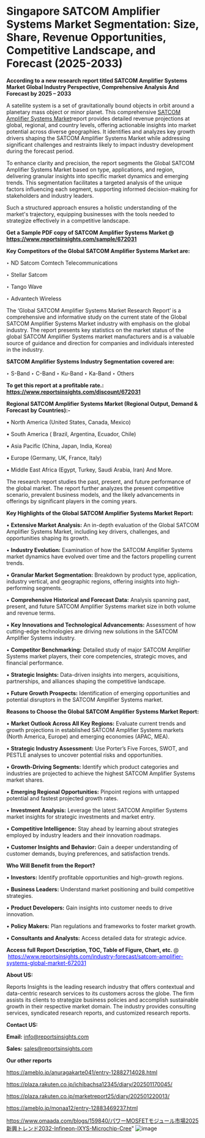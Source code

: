 # Singapore SATCOM Amplifier Systems Market Segmentation: Size, Share, Revenue Opportunities, Competitive Landscape, and Forecast (2025-2033)

<strong>According to a new research report titled SATCOM Amplifier Systems Market Global Industry Perspective, Comprehensive Analysis And Forecast by 2025 – 2033</strong>

A satellite system is a set of gravitationally bound objects in orbit around a planetary mass object or minor planet. This comprehensive <a href=https://www.reportsinsights.com/sample/672031>SATCOM Amplifier Systems Market</a>report provides detailed revenue projections at global, regional, and country levels, offering actionable insights into market potential across diverse geographies. It identifies and analyzes key growth drivers shaping the SATCOM Amplifier Systems Market while addressing significant challenges and restraints likely to impact industry development during the forecast period.

To enhance clarity and precision, the report segments the Global SATCOM Amplifier Systems Market based on type, applications, and region, delivering granular insights into specific market dynamics and emerging trends. This segmentation facilitates a targeted analysis of the unique factors influencing each segment, supporting informed decision-making for stakeholders and industry leaders.

Such a structured approach ensures a holistic understanding of the market's trajectory, equipping businesses with the tools needed to strategize effectively in a competitive landscape.

<strong>Get a Sample PDF copy of SATCOM Amplifier Systems Market </strong><strong>@<a href=https://www.reportsinsights.com/sample/672031 style=color:#0000ff;> https://www.reportsinsights.com/sample/672031</a></strong></font>

<strong>Key Competitors of the Global SATCOM Amplifier Systems Market are:</strong>

‣ ND Satcom Comtech Telecommunications

‣ Stellar Satcom

‣ Tango Wave

‣ Advantech Wireless

The ‘Global SATCOM Amplifier Systems Market Research Report’ is a comprehensive and informative study on the current state of the Global SATCOM Amplifier Systems Market industry with emphasis on the global industry. The report presents key statistics on the market status of the global SATCOM Amplifier Systems market manufacturers and is a valuable source of guidance and direction for companies and individuals interested in the industry.

<strong>SATCOM Amplifier Systems Industry Segmentation covered are:</strong>

‣ S-Band
‣ C-Band
‣ Ku-Band
‣ Ka-Band
‣ Others

<strong>To get this report at a profitable rate.: <a href=https://www.reportsinsights.com/discount/672031 style=color:#0000ff;>https://www.reportsinsights.com/discount/672031</a></strong></font>

<strong>Regional SATCOM Amplifier Systems Market (Regional Output, Demand &amp; Forecast by Countries):-</strong>

• North America (United States, Canada, Mexico)

• South America ( Brazil, Argentina, Ecuador, Chile)

• Asia Pacific (China, Japan, India, Korea)

• Europe (Germany, UK, France, Italy)

• Middle East Africa (Egypt, Turkey, Saudi Arabia, Iran) And More.

The research report studies the past, present, and future performance of the global market. The report further analyzes the present competitive scenario, prevalent business models, and the likely advancements in offerings by significant players in the coming years.

<strong>Key Highlights of the Global SATCOM Amplifier Systems Market Report:</strong>

• <strong>Extensive Market Analysis:</strong> An in-depth evaluation of the Global SATCOM Amplifier Systems Market, including key drivers, challenges, and opportunities shaping its growth.

• <strong>Industry Evolution:</strong> Examination of how the SATCOM Amplifier Systems market dynamics have evolved over time and the factors propelling current trends.

• <strong>Granular Market Segmentation:</strong> Breakdown by product type, application, industry vertical, and geographic regions, offering insights into high-performing segments.

• <strong>Comprehensive Historical and Forecast Data:</strong> Analysis spanning past, present, and future SATCOM Amplifier Systems market size in both volume and revenue terms.

• <strong>Key Innovations and Technological Advancements:</strong> Assessment of how cutting-edge technologies are driving new solutions in the SATCOM Amplifier Systems industry.

• <strong>Competitor Benchmarking:</strong> Detailed study of major SATCOM Amplifier Systems market players, their core competencies, strategic moves, and financial performance.

• <strong>Strategic Insights:</strong> Data-driven insights into mergers, acquisitions, partnerships, and alliances shaping the competitive landscape.

• <strong>Future Growth Prospects:</strong> Identification of emerging opportunities and potential disruptors in the SATCOM Amplifier Systems market.

<strong>Reasons to Choose the Global SATCOM Amplifier Systems Market Report:</strong>

• <strong>Market Outlook Across All Key Regions:</strong> Evaluate current trends and growth projections in established SATCOM Amplifier Systems markets (North America, Europe) and emerging economies (APAC, MEA).

• <strong>Strategic Industry Assessment:</strong> Use Porter’s Five Forces, SWOT, and PESTLE analyses to uncover potential risks and opportunities.

• <strong>Growth-Driving Segments:</strong> Identify which product categories and industries are projected to achieve the highest SATCOM Amplifier Systems market shares.

• <strong>Emerging Regional Opportunities:</strong> Pinpoint regions with untapped potential and fastest projected growth rates.

• <strong>Investment Analysis:</strong> Leverage the latest SATCOM Amplifier Systems market insights for strategic investments and market entry.

• <strong>Competitive Intelligence:</strong> Stay ahead by learning about strategies employed by industry leaders and their innovation roadmaps.

• <strong>Customer Insights and Behavior:</strong> Gain a deeper understanding of customer demands, buying preferences, and satisfaction trends.

<strong>Who Will Benefit from the Report?</strong>

• <strong>Investors:</strong> Identify profitable opportunities and high-growth regions.

• <strong>Business Leaders:</strong> Understand market positioning and build competitive strategies.

• <strong>Product Developers:</strong> Gain insights into customer needs to drive innovation.

• <strong>Policy Makers:</strong> Plan regulations and frameworks to foster market growth.

• <strong>Consultants and Analysts:</strong> Access detailed data for strategic advice.
</ul>
<strong>Access full Report Description, TOC, Table of Figure, Chart, etc. </strong>@  <a href=https://www.reportsinsights.com/industry-forecast/satcom-amplifier-systems-global-market-672031 style=color:#0000ff;>https://www.reportsinsights.com/industry-forecast/satcom-amplifier-systems-global-market-672031</a></font>

<strong><strong>About US</strong>:</strong>

Reports Insights is the leading research industry that offers contextual and data-centric research services to its customers across the globe. The firm assists its clients to strategize business policies and accomplish sustainable growth in their respective market domain. The industry provides consulting services, syndicated research reports, and customized research reports.

<strong>Contact US:</strong>

<p class=""""><b>Email:</b> <a href=mailto:info@reportsinsights.com>info@reportsinsights.com</a></p>
<p class=""""><b>Sales:</b> <a href=mailto:sales@reportsinsights.com>sales@reportsinsights.com</a></p>

<strong>Our other reports</strong>

<a href=https://ameblo.jp/anuragakarte041/entry-12882714028.html>https://ameblo.jp/anuragakarte041/entry-12882714028.html</a>

<a href=https://plaza.rakuten.co.jp/ichibachsa12345/diary/202501170045/>https://plaza.rakuten.co.jp/ichibachsa12345/diary/202501170045/</a>

<a href=https://plaza.rakuten.co.jp/marketreport25/diary/202501220013/>https://plaza.rakuten.co.jp/marketreport25/diary/202501220013/</a>

<a href=https://ameblo.jp/monaa12/entry-12883469237.html>https://ameblo.jp/monaa12/entry-12883469237.html</a>

<a href=https://www.omaada.com/blogs/159840/パワーMOSFETモジュール市場2025新興トレンド2032-Infineon-IXYS-Microchip-Cree>https://www.omaada.com/blogs/159840/パワーMOSFETモジュール市場2025新興トレンド2032-Infineon-IXYS-Microchip-Cree</a>"
![image](https://github.com/user-attachments/assets/c7b8a5e5-6072-4d09-89af-630b4189501b)

